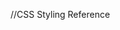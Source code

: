 //CSS Styling Reference









<!-- .title = "Main page Titles"
.subTitle = "Secondary Titles on each page"
.subSubTitle = "Third level title on each page"
.eventInfo = "Event details div containing event details"
  .name = "name of event div "
  .time = "time of event div"
  .date = "date of event div"
  .description = "description of event div"
  .location = "location of event div"

.eventsHosting = "The events div containing all the events you are hosting"  
 .events = ""
.eventsGuesting = "The events div containing all the events you are a guest of"

.noEvents = "Div for response if you are not hosting or invited to any events"


.userDetails = ""


.login = "Any type of login box"
.inviteGuests = "Invite guests input forms"

.nameForm = "Enter name form div"
.emailForm = "Enter email address form div"
.passwordForm = "Enter password form div"

.guestsDishes = "Div containing dishes guests need to bring"
  .dishes = "Div containing dishes users bringing/need to bring"
    .dish = "particular dish div"
      .course #{dish.course}
      .dishUser #{dish.userId}
      .dishName #{dish.name} -->
